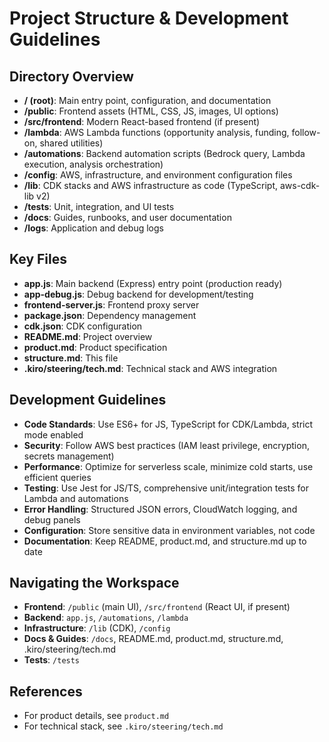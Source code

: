 # Project Structure & Development Guidelines

## Directory Overview
- **/ (root)**: Main entry point, configuration, and documentation
- **/public**: Frontend assets (HTML, CSS, JS, images, UI options)
- **/src/frontend**: Modern React-based frontend (if present)
- **/lambda**: AWS Lambda functions (opportunity analysis, funding, follow-on, shared utilities)
- **/automations**: Backend automation scripts (Bedrock query, Lambda execution, analysis orchestration)
- **/config**: AWS, infrastructure, and environment configuration files
- **/lib**: CDK stacks and AWS infrastructure as code (TypeScript, aws-cdk-lib v2)
- **/tests**: Unit, integration, and UI tests
- **/docs**: Guides, runbooks, and user documentation
- **/logs**: Application and debug logs

## Key Files
- **app.js**: Main backend (Express) entry point (production ready)
- **app-debug.js**: Debug backend for development/testing
- **frontend-server.js**: Frontend proxy server
- **package.json**: Dependency management
- **cdk.json**: CDK configuration
- **README.md**: Project overview
- **product.md**: Product specification
- **structure.md**: This file
- **.kiro/steering/tech.md**: Technical stack and AWS integration

## Development Guidelines
- **Code Standards**: Use ES6+ for JS, TypeScript for CDK/Lambda, strict mode enabled
- **Security**: Follow AWS best practices (IAM least privilege, encryption, secrets management)
- **Performance**: Optimize for serverless scale, minimize cold starts, use efficient queries
- **Testing**: Use Jest for JS/TS, comprehensive unit/integration tests for Lambda and automations
- **Error Handling**: Structured JSON errors, CloudWatch logging, and debug panels
- **Configuration**: Store sensitive data in environment variables, not code
- **Documentation**: Keep README, product.md, and structure.md up to date

## Navigating the Workspace
- **Frontend**: `/public` (main UI), `/src/frontend` (React UI, if present)
- **Backend**: `app.js`, `/automations`, `/lambda`
- **Infrastructure**: `/lib` (CDK), `/config`
- **Docs & Guides**: `/docs`, README.md, product.md, structure.md, .kiro/steering/tech.md
- **Tests**: `/tests`

## References
- For product details, see `product.md`
- For technical stack, see `.kiro/steering/tech.md` 